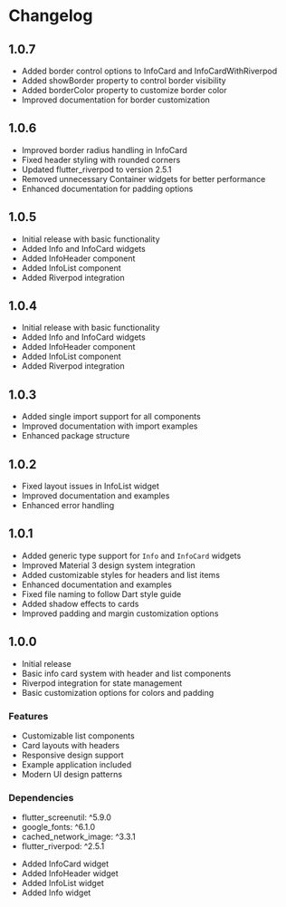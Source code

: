 # Changelog

## 1.0.7
- Added border control options to InfoCard and InfoCardWithRiverpod
- Added showBorder property to control border visibility
- Added borderColor property to customize border color
- Improved documentation for border customization

## 1.0.6
- Improved border radius handling in InfoCard
- Fixed header styling with rounded corners
- Updated flutter_riverpod to version 2.5.1
- Removed unnecessary Container widgets for better performance
- Enhanced documentation for padding options

## 1.0.5
- Initial release with basic functionality
- Added Info and InfoCard widgets
- Added InfoHeader component
- Added InfoList component
- Added Riverpod integration

## 1.0.4
- Initial release with basic functionality
- Added Info and InfoCard widgets
- Added InfoHeader component
- Added InfoList component
- Added Riverpod integration

## 1.0.3
- Added single import support for all components
- Improved documentation with import examples
- Enhanced package structure

## 1.0.2
- Fixed layout issues in InfoList widget
- Improved documentation and examples
- Enhanced error handling

## 1.0.1
- Added generic type support for `Info` and `InfoCard` widgets
- Improved Material 3 design system integration
- Added customizable styles for headers and list items
- Enhanced documentation and examples
- Fixed file naming to follow Dart style guide
- Added shadow effects to cards
- Improved padding and margin customization options

## 1.0.0
- Initial release
- Basic info card system with header and list components
- Riverpod integration for state management
- Basic customization options for colors and padding

### Features
- Customizable list components
- Card layouts with headers
- Responsive design support
- Example application included
- Modern UI design patterns

### Dependencies
- flutter_screenutil: ^5.9.0
- google_fonts: ^6.1.0
- cached_network_image: ^3.3.1
- flutter_riverpod: ^2.5.1

* Added InfoCard widget
* Added InfoHeader widget
* Added InfoList widget
* Added Info widget
